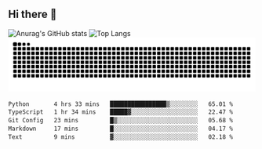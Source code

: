 ## Hi there 👋
![Anurag's GitHub stats](https://github-readme-stats.vercel.app/api?username=CNCoreSteb)
![Top Langs](https://github-readme-stats.vercel.app/api/top-langs/?username=CNCoreSteb)
<picture>
  <source media="(prefers-color-scheme: dark)" srcset="https://raw.githubusercontent.com/CNCoreSteb/CNCoreSteb/output/github-contribution-grid-snake-dark.svg">
  <source media="(prefers-color-scheme: light)" srcset="https://raw.githubusercontent.com/CNCoreSteb/CNCoreSteb/output/github-contribution-grid-snake.svg">
  <img alt="github contribution grid snake animation" src="https://raw.githubusercontent.com/CNCoreSteb/CNCoreSteb/output/github-contribution-grid-snake.svg">
</picture>

<!--START_SECTION:waka-->

```txt
Python       4 hrs 33 mins   ████████████████▒░░░░░░░░   65.01 %
TypeScript   1 hr 34 mins    █████▓░░░░░░░░░░░░░░░░░░░   22.47 %
Git Config   23 mins         █▒░░░░░░░░░░░░░░░░░░░░░░░   05.68 %
Markdown     17 mins         █░░░░░░░░░░░░░░░░░░░░░░░░   04.17 %
Text         9 mins          ▓░░░░░░░░░░░░░░░░░░░░░░░░   02.18 %
```

<!--END_SECTION:waka-->


<!--
**CNCoreSteb/CNCoreSteb** is a ✨ _special_ ✨ repository because its `README.md` (this file) appears on your GitHub profile.

Here are some ideas to get you started:

- 🔭 I’m currently working on ...
- 🌱 I’m currently learning ...
- 👯 I’m looking to collaborate on ...
- 🤔 I’m looking for help with ...
- 💬 Ask me about ...
- 📫 How to reach me: ...
- 😄 Pronouns: ...
- ⚡ Fun fact: ...
-->
